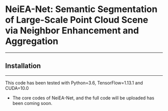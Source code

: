 # NeiEA-Net: Semantic Segmentation of Large-Scale Point Cloud Scene via Neighbor Enhancement and Aggregation
---
## Installation
---
This code has been tested with Python=3.6, TensorFlow=1.13.1 and CUDA=10.0
+ The core codes of NeiEA-Net, and the full code will be uploaded has been coming soon.
